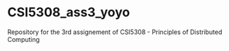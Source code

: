 CSI5308_ass3_yoyo
=================

Repository for the 3rd assignement of CSI5308 - Principles of Distributed Computing
